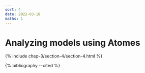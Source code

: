 ```yaml
---
sort: 4
date: 2022-03-10
maths: 1
---
```


# Analyzing models using Atomes

{% include chap-3/section-4/section-4.html %}

{% bibliography --cited %}
